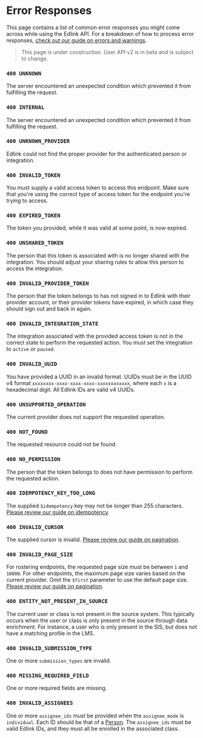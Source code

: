 # Error Responses

This page contains a list of common error responses you might come across while using the Edlink API. For a breakdown of how to process error responses, [check out our guide on errors and warnings](../../../guides/v2.0/errors-warnings).

> This page is under construction. User API v2 is in beta and is subject to change.

### `400 UNKNOWN`

The server encountered an unexpected condition which prevented it from fulfilling the request.

### `400 INTERNAL`

The server encountered an unexpected condition which prevented it from fulfilling the request.

### `400 UNKNOWN_PROVIDER`

Edlink could not find the proper provider for the authenticated person or integration.

### `400 INVALID_TOKEN`

You must supply a valid access token to access this endpoint. Make sure that you're using the correct type of access token for the endpoint you're trying to access.

### `400 EXPIRED_TOKEN`

The token you provided, while it was valid at some point, is now expired.

### `400 UNSHARED_TOKEN`

The person that this token is associated with is no longer shared with the integration. You should adjust your sharing rules to allow this person to access the integration.

### `400 INVALID_PROVIDER_TOKEN`

The person that the token belongs to has not signed in to Edlink with their provider account, or their provider tokens have expired, in which case they should sign out and back in again.

### `400 INVALID_INTEGRATION_STATE`

The integration associated with the provided access token is not in the correct state to perform the requested action. You must set the integration to `active` or `paused`.

### `400 INVALID_UUID`

You have provided a UUID in an invalid format. UUIDs must be in the UUID v4 format `xxxxxxxx-xxxx-xxxx-xxxx-xxxxxxxxxxxx`, where each `x` is a hexadecimal digit. All Edlink IDs are valid v4 UUIDs.

### `400 UNSUPPORTED_OPERATION`

The current provider does not support the requested operation.

### `400 NOT_FOUND`

The requested resource could not be found.

### `400 NO_PERMISSION`

The person that the token belongs to does not have permission to perform the requested action.

### `400 IDEMPOTENCY_KEY_TOO_LONG`

The supplied `$idempotency` key may not be longer than 255 characters. [Please review our guide on idempotency](../../../guides/v2.0/idempotency).

### `400 INVALID_CURSOR`

The supplied cursor is invalid. [Please review our guide on pagination](../../../guides/v2.0/paginated-requests).

### `400 INVALID_PAGE_SIZE`

For rostering endpoints, the requested page size must be between `1` and `10000`. For other endpoints, the maximum page size varies based on the current provider. Omit the `$first` parameter to use the default page size. [Please review our guide on pagination](../../../guides/v2.0/paginated-requests).

### `400 ENTITY_NOT_PRESENT_IN_SOURCE`

The current user or class is not present in the source system. This typically occurs when the user or class is only present in the source through data enrichment. For instance, a user who is only present in the SIS, but does not have a matching profile in the LMS.

### `400 INVALID_SUBMISSION_TYPE`

One or more `submission_types` are invalid.

### `400 MISSING_REQUIRED_FIELD`

One or more required fields are missing.

### `400 INVALID_ASSIGNEES`

One or more `assignee_ids` must be provided when the `assignee_mode` is `individual`. Each ID should be that of a [Person](../models/external/person). The `assignee_ids` must be valid Edlink IDs, and they must all be enrolled in the associated class.
